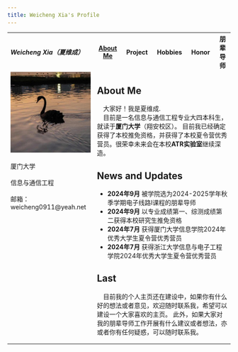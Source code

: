 ```yaml
---
title: Weicheng Xia's Profile
---
```

<div id='navbar' width='1920'>
  <table>
    <tr heigth='200'>
        <th width='520' align='left'><em>Weicheng Xia（夏维成）</em></th>
        <th width='280'><a text-decoration='None' href='WeichengXia.github.io' target='_blank'>About Me</a></th>
        <th width='280'>Project</th>
        <th width='280'>Hobbies</th>
        <th width='280'>Honor</th>
        <th width='280'>朋辈导师</th>
    </tr>
    <tr>
        <td align='left' valign='top'>
            <img src='picture/profilepic.jpg' width='480'><br><br>
            厦门大学 <br><br>
            信息与通信工程 <br><br>
            邮箱：weicheng0911@yeah.net
        </td>
        <td colspan='5' align='left' valign='top'>
            <h2>About Me</h2>
            <p>
              &emsp;大家好！我是夏维成.<br>
              &emsp;目前是一名信息与通信工程专业大四本科生，就读于<b>厦门大学</b>（翔安校区）。
              目前我已经确定获得了本校推免资格，并获得了本校夏令营优秀营员。很荣幸未来会在本校<b>ATR实验室</b>继续深造。
            </p>
            <h2>News and Updates</h2>
            <ul>
              <li><b>2024年9月</b> 被学院选为2024-2025学年秋季学期电子线路I课程的朋辈导师</li>
              <li><b>2024年9月</b> 以专业成绩第一、综测成绩第二获得本校研究生推免资格</li>
              <li><b>2024年7月</b> 获得厦门大学信息学院2024年优秀大学生夏令营优秀营员</li>
              <li><b>2024年7月</b> 获得浙江大学信息与电子工程学院2024年优秀大学生夏令营优秀营员</li>
            </ul>
            <h2>Last</h2>
            <p>
              &emsp;目前我的个人主页还在建设中，如果你有什么好的想法或者意见，欢迎随时联系我，希望可以建设一个大家喜欢的主页。
              此外，如果大家对我的朋辈导师工作开展有什么建议或者想法，亦或者你有任何疑惑，可以随时联系我。
            </p>
        </td>
    </tr>
  </table>
</div>



